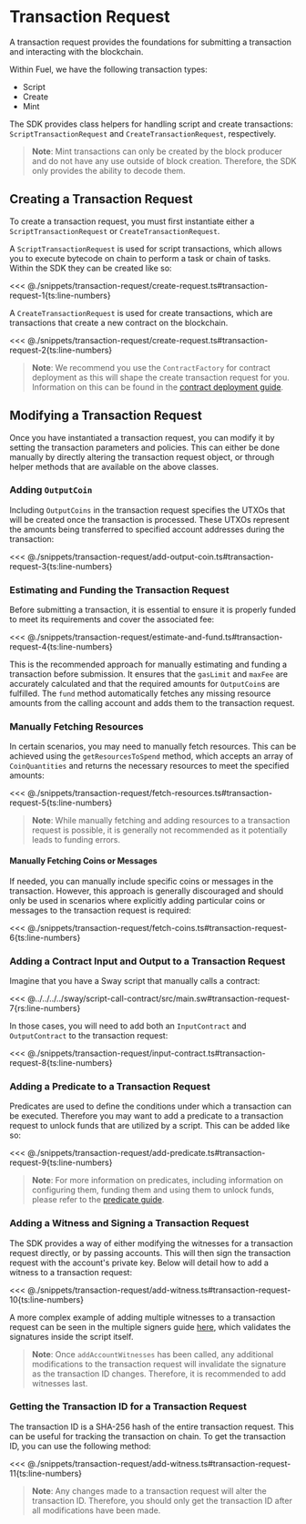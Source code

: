 # Transaction Request

A transaction request provides the foundations for submitting a transaction and interacting with the blockchain.

Within Fuel, we have the following transaction types:

- Script
- Create
- Mint

The SDK provides class helpers for handling script and create transactions: `ScriptTransactionRequest` and `CreateTransactionRequest`, respectively.

> **Note**: Mint transactions can only be created by the block producer and do not have any use outside of block creation. Therefore, the SDK only provides the ability to decode them.

## Creating a Transaction Request

To create a transaction request, you must first instantiate either a `ScriptTransactionRequest` or `CreateTransactionRequest`.

A `ScriptTransactionRequest` is used for script transactions, which allows you to execute bytecode on chain to perform a task or chain of tasks. Within the SDK they can be created like so:

<<< @./snippets/transaction-request/create-request.ts#transaction-request-1{ts:line-numbers}

A `CreateTransactionRequest` is used for create transactions, which are transactions that create a new contract on the blockchain.

<<< @./snippets/transaction-request/create-request.ts#transaction-request-2{ts:line-numbers}

> **Note**: We recommend you use the `ContractFactory` for contract deployment as this will shape the create transaction request for you. Information on this can be found in the [contract deployment guide](../contracts/deploying-contracts.md#2-contract-deployment).

## Modifying a Transaction Request

Once you have instantiated a transaction request, you can modify it by setting the transaction parameters and policies. This can either be done manually by directly altering the transaction request object, or through helper methods that are available on the above classes.

### Adding `OutputCoin`

Including `OutputCoins` in the transaction request specifies the UTXOs that will be created once the transaction is processed. These UTXOs represent the amounts being transferred to specified account addresses during the transaction:

<<< @./snippets/transaction-request/add-output-coin.ts#transaction-request-3{ts:line-numbers}

### Estimating and Funding the Transaction Request

Before submitting a transaction, it is essential to ensure it is properly funded to meet its requirements and cover the associated fee:

<<< @./snippets/transaction-request/estimate-and-fund.ts#transaction-request-4{ts:line-numbers}

This is the recommended approach for manually estimating and funding a transaction before submission. It ensures that the `gasLimit` and `maxFee` are accurately calculated and that the required amounts for `OutputCoin`s are fulfilled. The `fund` method automatically fetches any missing resource amounts from the calling account and adds them to the transaction request.

### Manually Fetching Resources

In certain scenarios, you may need to manually fetch resources. This can be achieved using the `getResourcesToSpend` method, which accepts an array of `CoinQuantities` and returns the necessary resources to meet the specified amounts:

<<< @./snippets/transaction-request/fetch-resources.ts#transaction-request-5{ts:line-numbers}

> **Note**: While manually fetching and adding resources to a transaction request is possible, it is generally not recommended as it potentially leads to funding errors.

#### Manually Fetching Coins or Messages

If needed, you can manually include specific coins or messages in the transaction. However, this approach is generally discouraged and should only be used in scenarios where explicitly adding particular coins or messages to the transaction request is required:

<<< @./snippets/transaction-request/fetch-coins.ts#transaction-request-6{ts:line-numbers}

### Adding a Contract Input and Output to a Transaction Request

Imagine that you have a Sway script that manually calls a contract:

<<< @../../../../sway/script-call-contract/src/main.sw#transaction-request-7{rs:line-numbers}

In those cases, you will need to add both an `InputContract` and `OutputContract` to the transaction request:

<<< @./snippets/transaction-request/input-contract.ts#transaction-request-8{ts:line-numbers}

### Adding a Predicate to a Transaction Request

Predicates are used to define the conditions under which a transaction can be executed. Therefore you may want to add a predicate to a transaction request to unlock funds that are utilized by a script. This can be added like so:

<<< @./snippets/transaction-request/add-predicate.ts#transaction-request-9{ts:line-numbers}

> **Note**: For more information on predicates, including information on configuring them, funding them and using them to unlock funds, please refer to the [predicate guide](../predicates/index.md).

### Adding a Witness and Signing a Transaction Request

The SDK provides a way of either modifying the witnesses for a transaction request directly, or by passing accounts. This will then sign the transaction request with the account's private key. Below will detail how to add a witness to a transaction request:

<<< @./snippets/transaction-request/add-witness.ts#transaction-request-10{ts:line-numbers}

A more complex example of adding multiple witnesses to a transaction request can be seen in the multiple signers guide [here](../cookbook/transactions-with-multiple-signers.md), which validates the signatures inside the script itself.

> **Note**: Once `addAccountWitnesses` has been called, any additional modifications to the transaction request will invalidate the signature as the transaction ID changes. Therefore, it is recommended to add witnesses last.

### Getting the Transaction ID for a Transaction Request

The transaction ID is a SHA-256 hash of the entire transaction request. This can be useful for tracking the transaction on chain. To get the transaction ID, you can use the following method:

<<< @./snippets/transaction-request/add-witness.ts#transaction-request-11{ts:line-numbers}

> **Note**: Any changes made to a transaction request will alter the transaction ID. Therefore, you should only get the transaction ID after all modifications have been made.
